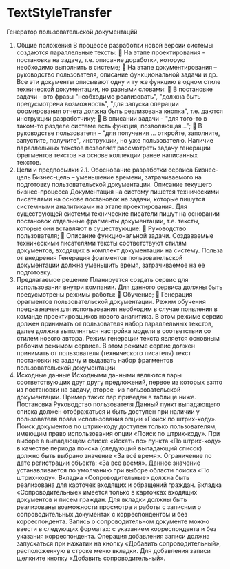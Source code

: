 # TextStyleTransfer
Генератор пользовательской документацйй
1. Общие положения
В процессе разработки новой версии системы создаются параллельные тексты:
 На этапе проектирования - постановка на задачу, т.е. описание доработки, которую 
необходимо выполнить в системе;
 На этапе документирования – руководство пользователя, описание функциональной
задачи и др.
Все эти документы описывают одну и ту же функцию в одном стиле технической документации, но 
разными словами:
 В постановке задачи - это фразы "необходимо реализовать", "должна быть предусмотрена 
возможность", "для запуска операции формирования отчета должна быть реализована 
кнопка", т.е. даются инструкции разработчику;
 В описании задачи - "для того-то в таком-то разделе системе есть функция, 
позволяющая...";
 В руководстве пользователя - "для получения ... откройте, заполните, запустите, получите",
инструкции, но уже пользователю.
Наличие параллельных текстов позволяет рассмотреть задачу генерации фрагментов текстов на 
основе коллекции ранее написанных текстов.
2. Цели и предпосылки
2.1. Обоснование разработки сервиса
Бизнес-цель
Бизнес-цель – уменьшение времени, затрачиваемого на подготовку пользовательской 
документации.
Описание текущего бизнес-процесса
Документация на систему пишется техническими писателями на основе постановок на задачи,
которые пишутся системными аналитиками на этапе проектирования. Для существующей системы 
технические писатели пишут на основании постановок отдельные фрагменты документации, т.е. 
тексты, которые они вставляют в существующие:
 Руководство пользователя;
 Описание функциональной задачи.
Создаваемые техническими писателями тексты соответствуют стилям документов, входящих в 
комплект документации на систему.
Польза от внедрения
Генерация фрагментов пользовательской документации должна уменьшить время,
затрачиваемое на ее подготовку.
3. Предлагаемое решение
Планируется создать сервис для использования внутри компании. Для данного сервиса должны 
быть предусмотрены режимы работы:
 Обучение;
 Генерация фрагментов пользовательской документации.
Режим обучения предназначен для использования необходим в случае появления в команде 
проектировщиков нового аналитика. В этом режиме сервис должен принимать от пользователя 
набор параллельных текстов, далее должна выполняться настройка модели в соответствии со 
стилем нового автора.
Режим генерации текста является основным рабочим режимом сервиса. В этом режиме сервис 
должен принимать от пользователя (технического писателя) текст постановки на задачу и 
выдавать набор фрагментов пользовательской документации.
4. Исходные данные
Исходными данными являются пары соответствующих друг другу предложений, первое из 
которых взято из постановки на задачу, второе –из пользовательской документации. Пример 
таких пар приведен в таблице ниже.
Постановка Руководство пользователя
Данный пункт выпадающего списка должен 
отображаться и быть доступен при наличии у 
пользователя права использования опции «Поиск 
по штрих-коду».
Поиск документов по штрих-коду доступен только 
пользователям, имеющим право использования 
опции «Поиск по штрих-коду».
При выборе в выпадающем списке «Искать по» 
пункта «По штрих-коду» в качестве периода поиска 
(следующий выпадающий список) должно быть 
выбрано значение «За всё время».
Ограничение по дате регистрации объекта: «За 
все время». Данное значение устанавливается по 
умолчанию при выборе области поиска «По 
штрих-коду».
Вкладка «Сопроводительные» должна быть 
реализована для карточек входящих и обращений 
граждан.
Вкладка «Сопроводительные» имеется только в 
карточках входящих документов и писем 
граждан.
Для вкладки должны быть реализованы 
возможности просмотра и работы с записями о 
сопроводительных документах с корреспондентом 
и без корреспондента.
Запись о сопроводительном документе можно 
ввести в следующих форматах: с указанием 
корреспондента и без указания корреспондента.
Операция добавления записи должна запускаться 
при нажатии на кнопку «Добавить 
сопроводительный», расположенную в строке 
меню вкладки.
Для добавления записи щелкните кнопку «Добавить сопроводительный».
